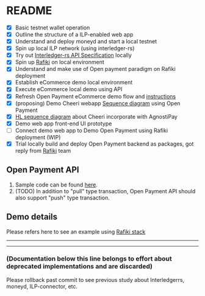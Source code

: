 # README

- [x] Basic testnet wallet operation
- [x] Outline the structure of a ILP-enabled web app
- [x] Understand and deploy moneyd and start a local testnet
- [x] Spin up local ILP network (using interledger-rs)
- [x] Try out [Interledger-rs API Specification](https://app.swaggerhub.com/apis/interledger-rs/Interledger/1.1) locally
- [x] Spin up [Rafiki](https://github.com/interledger/rafiki) on local environment
- [x] Understand and make use of Open payment paradigm on Rafiki deployment
- [x] Establish eCommerce demo local environment
- [x] Execute eCommerce local demo using API
- [x] Refresh Open Payment eCommerce demo flow and [instructions](rafiki-divao-demo/demo-playbook.md)
- [x] (proposing) Demo Cheeri webapp [Sequence diagram](rafiki-divao-demo/demo-Cheeri.md) using Open Payment
- [x] [HL sequence diagram](rafiki-divao-demo/cheeri-AP.md) about Cheeri incorporate with AgnostiPay
- [x] Demo web app front-end UI prototype
- [ ] Connect demo web app to Demo Open Payment using Rafiki deployment (WIP)
- [x] Trial locally build and deploy Open Payment backend as packages, got reply from [Rafiki](https://github.com/interledger/rafiki/issues/1217) team

## Open Payment API

1. Sample code can be found [here](https://github.com/interledger/rafiki/tree/main/packages/open-payments).
2. (TODO) In addition to "pull" type transaction, Open Payment API should also support "push" type transaction.

## Demo details

Please refers here to see an example using [Rafiki stack](./rafiki-divao-demo/demo-playbook.md)

---

---

### (Documentation below this line belongs to effort about deprecated implementations and are discarded)

Please rollback past commit to see previous study about Interledgerrs, moneyd, ILP-connector, etc.
